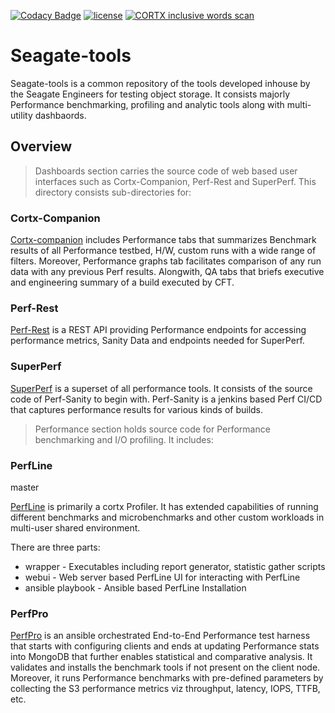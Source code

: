 [![Codacy Badge](https://app.codacy.com/project/badge/Grade/587e3b6c6a214ee3a57cc007d8f97f42)](https://www.codacy.com?utm_source=github.com&utm_medium=referral&utm_content=Seagate/seagate-tools&utm_campaign=Badge_Grade)
[![license](https://img.shields.io/badge/License-AGPL%203.0-blue.svg)](https://github.com/Seagate/seagate-tools/blob/main/LICENSE.txt)
[![CORTX inclusive words scan](https://github.com/Seagate/seagate-tools/actions/workflows/alex_reviewdog.yml/badge.svg)](https://github.com/Seagate/seagate-tools/actions/workflows/alex_reviewdog.yml)

# Seagate-tools

Seagate-tools is a common repository of the tools developed inhouse by the Seagate Engineers for testing object storage. It consists majorly Performance benchmarking, profiling and analytic tools along with multi-utility dashbaords.

## Overview

> Dashboards section carries the source code of web based user interfaces such as Cortx-Companion, Perf-Rest and SuperPerf. This directory consists sub-directories for:

### Cortx-Companion

[Cortx-companion](https://github.com/Seagate/seagate-tools/blob/main/dashboards/cortx-companion/readme.md) includes Performance tabs that summarizes Benchmark results of all Performance testbed, H/W, custom runs with a wide range of filters. Moreover, Performance graphs tab facilitates comparison of any run data with any previous Perf results. Alongwith, QA tabs that briefs executive and engineering summary of a build executed by CFT.

### Perf-Rest

[Perf-Rest](https://github.com/Seagate/seagate-tools/blob/main/dashboards/perf-rest/readme.md) is a REST API providing Performance endpoints for accessing performance metrics, Sanity Data and endpoints needed for SuperPerf.

### SuperPerf

[SuperPerf](https://github.com/Seagate/seagate-tools/blob/main/dashboards/superperf/readme.md) is a superset of all performance tools. It consists of the source code of Perf-Sanity to begin with. Perf-Sanity is a jenkins based Perf CI/CD that captures performance results for various kinds of builds.

> Performance section holds source code for Performance benchmarking and I/O profiling. It includes:

### PerfLine

master

[PerfLine](https://github.com/Seagate/seagate-tools/blob/main/performance/PerfLine/readme.md) is primarily a cortx Profiler. It has extended capabilities of running different benchmarks and microbenchmarks and other custom workloads in multi-user shared environment.

There are three parts:

-   wrapper - Executables including report generator, statistic gather scripts
-   webui - Web server based PerfLine UI for interacting with PerfLine
-   ansible playbook - Ansible based PerfLine Installation

### PerfPro

[PerfPro](https://github.com/Seagate/seagate-tools/blob/main/performance/PerfPro/readme.md) is an ansible orchestrated End-to-End Performance test harness that starts with configuring clients and ends at updating Performance stats into MongoDB that further enables statistical and comparative analysis. It validates and installs the benchmark tools if not present on the client node. Moreover, it runs Performance benchmarks with pre-defined parameters by collecting the S3 performance metrics viz throughput, latency, IOPS, TTFB, etc.
